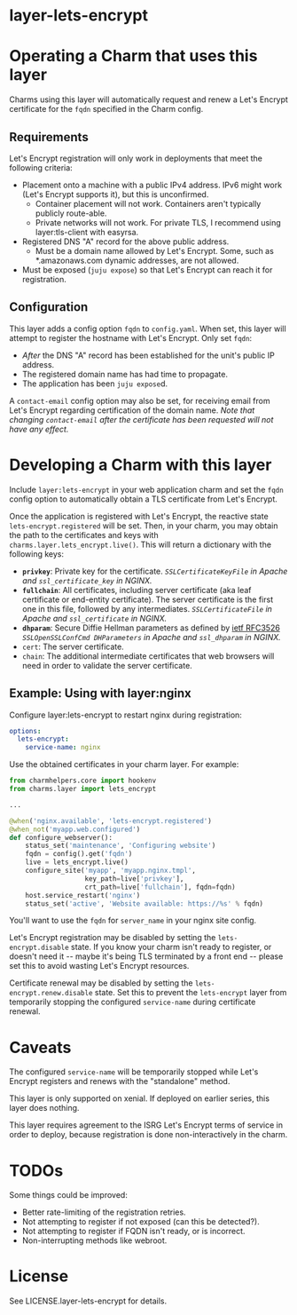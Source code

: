 # layer-lets-encrypt

# Operating a Charm that uses this layer

Charms using this layer will automatically request and renew a Let's Encrypt certificate for the `fqdn` specified in the Charm config.

## Requirements

Let's Encrypt registration will only work in deployments that meet the
following criteria:

- Placement onto a machine with a public IPv4 address. IPv6 might work (Let's
  Encrypt supports it), but this is unconfirmed.
  - Container placement will not work. Containers aren't typically publicly
    route-able.
  - Private networks will not work. For private TLS, I recommend using
    layer:tls-client with easyrsa.
- Registered DNS "A" record for the above public address.
  - Must be a domain name allowed by Let's Encrypt. Some, such as
    *.amazonaws.com dynamic addresses, are not allowed.
- Must be exposed (`juju expose`) so that Let's Encrypt can reach it for
  registration.

## Configuration

This layer adds a config option `fqdn` to `config.yaml`. When set, this layer
will attempt to register the hostname with Let's Encrypt. Only set `fqdn`:
- _After_ the DNS "A" record has been established for the unit's public IP
  address.
- The registered domain name has had time to propagate.
- The application has been `juju expose`d.

A `contact-email` config option may also be set, for receiving email from Let's Encrypt regarding certification of the domain name. *Note that changing `contact-email` after the certificate has been requested will not have any effect.*

# Developing a Charm with this layer

Include `layer:lets-encrypt` in your web application charm and set the `fqdn` config option to automatically obtain a TLS certificate from Let's Encrypt.

Once the application is registered with Let's Encrypt, the reactive state
`lets-encrypt.registered` will be set. Then, in your charm, you may obtain the
path to the certificates and keys with `charms.layer.lets_encrypt.live()`. This will return a dictionary with the following keys:

 - **`privkey`**: Private key for the certificate. *`SSLCertificateKeyFile` in Apache and `ssl_certificate_key` in NGINX.*
 - **`fullchain`**: All certificates, including server certificate (aka leaf certificate or end-entity certificate). The server certificate is the first one in this file, followed by any intermediates. *`SSLCertificateFile` in Apache and `ssl_certificate` in NGINX.*
 - **`dhparam`**: Secure Diffie Hellman parameters as defined by [ietf RFC3526](https://tools.ietf.org/html/rfc3526#page-5) *`SSLOpenSSLConfCmd DHParameters` in Apache and `ssl_dhparam` in NGINX.*
 - `cert`: The server certificate.
 - `chain`: The additional intermediate certificates that web browsers will need in order to validate the server certificate.

## Example: Using with layer:nginx

Configure layer:lets-encrypt to restart nginx during registration:

```yaml
options:
  lets-encrypt:
    service-name: nginx
```

Use the obtained certificates in your charm layer. For example:

```python
from charmhelpers.core import hookenv
from charms.layer import lets_encrypt

...

@when('nginx.available', 'lets-encrypt.registered')
@when_not('myapp.web.configured')
def configure_webserver():
    status_set('maintenance', 'Configuring website')
	fqdn = config().get('fqdn')
    live = lets_encrypt.live()
    configure_site('myapp', 'myapp.nginx.tmpl',
                   key_path=live['privkey'],
                   crt_path=live['fullchain'], fqdn=fqdn)
    host.service_restart('nginx')
    status_set('active', 'Website available: https://%s' % fqdn)
```

You'll want to use the `fqdn` for `server_name` in your nginx site config.

Let's Encrypt registration may be disabled by setting the
`lets-encrypt.disable` state. If you know your charm isn't ready to register,
or doesn't need it -- maybe it's being TLS terminated by a front end -- please
set this to avoid wasting Let's Encrypt resources.

Certificate renewal may be disabled by setting the `lets-encrypt.renew.disable`
state. Set this to prevent the `lets-encrypt` layer from temporarily stopping
the configured `service-name` during certificate renewal.

# Caveats

The configured `service-name` will be temporarily stopped while Let's Encrypt
registers and renews with the "standalone" method.

This layer is only supported on xenial. If deployed on earlier series, this
layer does nothing.

This layer requires agreement to the ISRG Let's Encrypt terms of service in
order to deploy, because registration is done non-interactively in the charm.

# TODOs

Some things could be improved:

- Better rate-limiting of the registration retries.
- Not attempting to register if not exposed (can this be detected?).
- Not attempting to register if FQDN isn't ready, or is incorrect.
- Non-interrupting methods like webroot.

# License

See LICENSE.layer-lets-encrypt for details.
